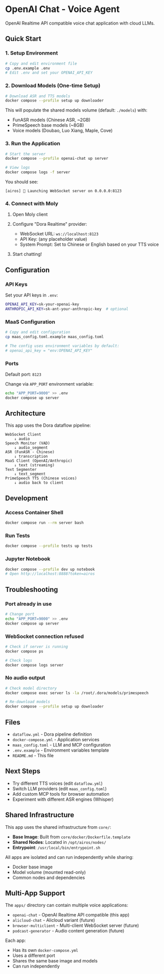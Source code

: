 # OpenAI Chat - Voice Agent

OpenAI Realtime API compatible voice chat application with cloud LLMs.

## Quick Start

### 1. Setup Environment

```bash
# Copy and edit environment file
cp .env.example .env
# Edit .env and set your OPENAI_API_KEY
```

### 2. Download Models (One-time Setup)

```bash
# Download ASR and TTS models
docker compose --profile setup up downloader
```

This will populate the shared models volume (default: `./models`) with:
- FunASR models (Chinese ASR, ~2GB)
- PrimeSpeech base models (~8GB)
- Voice models (Doubao, Luo Xiang, Maple, Cove)

### 3. Run the Application

```bash
# Start the server
docker compose --profile openai-chat up server

# View logs
docker compose logs -f server
```

You should see:
```
[airos] 🚀 Launching WebSocket server on 0.0.0.0:8123
```

### 4. Connect with Moly

1. Open Moly client
2. Configure "Dora Realtime" provider:
   - WebSocket URL: `ws://localhost:8123`
   - API Key: (any placeholder value)
   - System Prompt: Set to Chinese or English based on your TTS voice

3. Start chatting!

## Configuration

### API Keys

Set your API keys in `.env`:

```bash
OPENAI_API_KEY=sk-your-openai-key
ANTHROPIC_API_KEY=sk-ant-your-anthropic-key  # optional
```

### MaaS Configuration

```bash
# Copy and edit configuration
cp maas_config.toml.example maas_config.toml

# The config uses environment variables by default:
# openai_api_key = "env:OPENAI_API_KEY"
```

### Ports

Default port: `8123`

Change via `APP_PORT` environment variable:

```bash
echo "APP_PORT=9000" >> .env
docker compose up server
```

## Architecture

This app uses the Dora dataflow pipeline:

```
WebSocket Client
    ↓ audio
Speech Monitor (VAD)
    ↓ audio_segment
ASR (FunASR - Chinese)
    ↓ transcription
MaaS Client (OpenAI/Anthropic)
    ↓ text (streaming)
Text Segmenter
    ↓ text_segment
PrimeSpeech TTS (Chinese voices)
    ↓ audio back to client
```

## Development

### Access Container Shell

```bash
docker compose run --rm server bash
```

### Run Tests

```bash
docker compose --profile tests up tests
```

### Jupyter Notebook

```bash
docker compose --profile dev up notebook
# Open http://localhost:8888?token=airos
```

## Troubleshooting

### Port already in use

```bash
# Change port
echo "APP_PORT=9000" >> .env
docker compose up server
```

### WebSocket connection refused

```bash
# Check if server is running
docker compose ps

# Check logs
docker compose logs server
```

### No audio output

```bash
# Check model directory
docker compose exec server ls -la /root/.dora/models/primespeech

# Re-download models
docker compose --profile setup up downloader
```

## Files

- `dataflow.yml` - Dora pipeline definition
- `docker-compose.yml` - Application services
- `maas_config.toml` - LLM and MCP configuration
- `.env.example` - Environment variables template
- `README.md` - This file

## Next Steps

- Try different TTS voices (edit `dataflow.yml`)
- Switch LLM providers (edit `maas_config.toml`)
- Add custom MCP tools for browser automation
- Experiment with different ASR engines (Whisper)

## Shared Infrastructure

This app uses the shared infrastructure from `core/`:

- **Base Image**: Built from `core/docker/Dockerfile.template`
- **Shared Nodes**: Located in `/opt/airos/nodes/`
- **Entrypoint**: `/usr/local/bin/entrypoint.sh`

All apps are isolated and can run independently while sharing:
- Docker base image
- Model volume (mounted read-only)
- Common nodes and dependencies

## Multi-App Support

The `apps/` directory can contain multiple voice applications:

- `openai-chat` - OpenAI Realtime API compatible (this app)
- `alicloud-chat` - Alicloud variant (future)
- `browser-multiclient` - Multi-client WebSocket server (future)
- `podcast-generator` - Audio content generation (future)

Each app:
- Has its own `docker-compose.yml`
- Uses a different port
- Shares the same base image and models
- Can run independently
